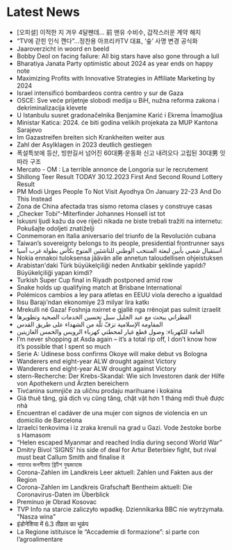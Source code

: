 # Latest News
-  [오피셜] 이적한 지 겨우 4달짼데... 前 맨유 수비수, 갑작스러운 계약 해지
-  “TV에 갇힌 인식 깬다”…정찬용 아프리카TV 대표, ‘숲’ 사명 변경 공식화
-  Jaaroverzicht in woord en beeld
-  Bobby Deol on facing failure: All big stars have also gone through a lull
-  Bharatiya Janata Party optimistic about 2024 as year ends on happy note
-  Maximizing Profits with Innovative Strategies in Affiliate Marketing by 2024
-  Israel intensificó bombardeos contra centro y sur de Gaza
-  OSCE: Sve veće prijetnje slobodi medija u BiH, nužna reforma zakona i dekriminalizacija klevete
-  U Istanbulu susret gradonačelnika Benjamine Karić i Ekrema İmamoğlua
-  Ministar Katica: 2024. će biti godina velikih projekata za MUP Kantona Sarajevo
-  Im Gazastreifen breiten sich Krankheiten weiter aus
-  Zahl der Asylklagen in 2023 deutlich gestiegen
-  폭설특보에 등산, 빙판길서 넘어진 60대男·운동화 신고 내려오다 고립된 30대男 잇따라 구조
-  Mercato - OM : La terrible annonce de Longoria sur le recrutement
-  Shillong Teer Result TODAY 30.12.2023 First And Second Round Lottery Result
-  PM Modi Urges People To Not Visit Ayodhya On January 22-23 And Do This Instead
-  Zona de China afectada tras sismo retoma clases y construye casas
-  „Checker Tobi“-Miterfinder Johannes Honsell ist tot
-  Iskusni ljudi kažu da ove riječi nikada ne biste trebali tražiti na internetu: Pokušajte odoljeti znatiželji
-  Conmemoran en Italia aniversario del triunfo de la Revolución cubana
-  Taiwan’s sovereignty belongs to its people, presidential frontrunner says
-  استقبال شعبي بأبين لبعثة المنتخب الوطني للناشئين المتوج بكأس بطولة غرب آسيا
-  Nokia ennakoi tuloksensa jäävän alle annetun taloudellisen ohjeistuksen
-  Arabistan'daki Türk büyükelçiliği neden Anıtkabir şeklinde yapıldı? Büyükelçiliği yapan kimdi?
-  Turkish Super Cup final in Riyadh postponed amid row
-  Snake holds up qualifying match at Brisbane International
-  Polémicos cambios a ley para atletas en EEUU viola derecho a igualdad
-  Ilısu Barajı'ndan ekonomiye 23 milyar lira katkı
-  Mrekulli në Gaza! Foshnja nxirret e gjallë nga rrënojat pas sulmit izraelit
-  القطراني يبحث مع عبد الجليل سبل تحسين الخدمات الصحية وتطويرها
-  المقاومة الإسلامية تزفّ ثلّة من الشهداء على طريق القدس
-  العامة للكهرباء: وصول قطع غيار لمحطتي كهرباء الرويس والخمس الغازيتين
-  I’m never shopping at Asda again – it’s a total rip off, I don’t know how it’s possible that I spent so much
-  Serie A: Udinese boss confirms Okoye will make debut vs Bologna
-  Wanderers end eight-year ALW drought against Victory
-  Wanderers end eight-year ALW drought against Victory
-  stern-Recherche: Der Krebs-Skandal: Wie sich Investoren dank der Hilfe von Apothekern und Ärzten bereichern
-  Tivćanina sumnjiče za uličnu prodaju marihuane i kokaina
-  Giá thuê tăng, giá dịch vụ cũng tăng, chật vật hơn 1 tháng mới thuê được nhà
-  Encuentran el cadáver de una mujer con signos de violencia en un domicilio de Barcelona
-  Izraelci tenkovima i iz zraka krenuli na grad u Gazi. Vode žestoke borbe s Hamasom
-  “Helen escaped Myanmar and reached India during second World War”
-  Dmitry Bivol ‘SIGNS’ his side of deal for Artur Beterbiev fight, but rival must beat Callum Smith and finalise it
-  গায়ানার জলসীমায় ব্রিটিশ যুদ্ধজাহাজ
-  Corona-Zahlen im Landkreis Leer aktuell: Zahlen und Fakten aus der Region
-  Corona-Zahlen im Landkreis Grafschaft Bentheim aktuell: Die Coronavirus-Daten im Überblick
-  Preminuo je Obrad Kosovac
-  TVP Info na starcie zaliczyło wpadkę. Dziennikarka BBC nie wytrzymała. "Nasza wina"
-  इंडोनेशिया में 6.3 तीव्रता का भूकंप
-  La Regione istituisce le “Accademie di formazione”: si parte con l’agroalimentare
